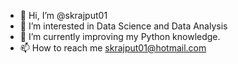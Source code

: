 - 👋 Hi, I’m @skrajput01
- 👀 I’m interested in Data Science and Data Analysis
- 🌱 I’m currently improving my Python knowledge.
- 📫 How to reach me skrajput01@hotmail.com
